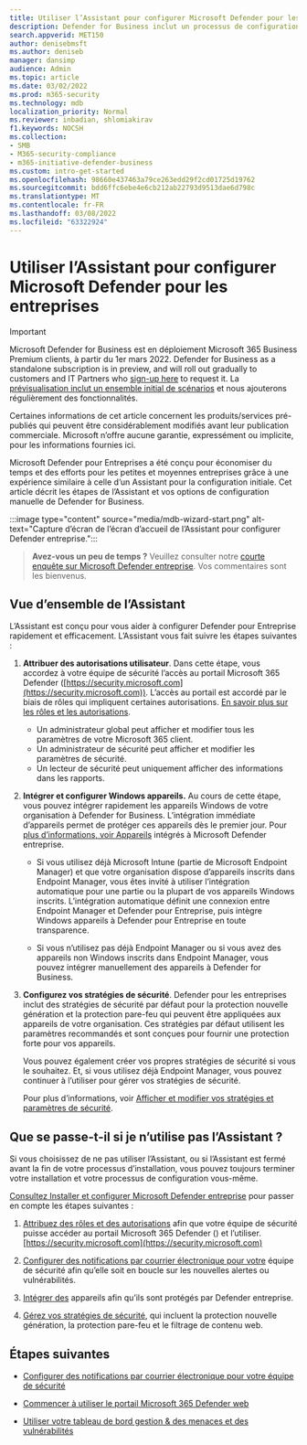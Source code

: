 ```yaml
---
title: Utiliser l’Assistant pour configurer Microsoft Defender pour les entreprises
description: Defender for Business inclut un processus de configuration et de configuration similaire à celui de l’Assistant. Utilisez l’Assistant pour gagner du temps et des efforts.
search.appverid: MET150
author: denisebmsft
ms.author: deniseb
manager: dansimp
audience: Admin
ms.topic: article
ms.date: 03/02/2022
ms.prod: m365-security
ms.technology: mdb
localization_priority: Normal
ms.reviewer: inbadian, shlomiakirav
f1.keywords: NOCSH
ms.collection:
- SMB
- M365-security-compliance
- m365-initiative-defender-business
ms.custom: intro-get-started
ms.openlocfilehash: 98660e437463a79ce263edd29f2cd01725d19762
ms.sourcegitcommit: bdd6ffc6ebe4e6cb212ab22793d9513dae6d798c
ms.translationtype: MT
ms.contentlocale: fr-FR
ms.lasthandoff: 03/08/2022
ms.locfileid: "63322924"
---
```

# <a name="use-the-wizard-to-set-up-microsoft-defender-for-business"></a>Utiliser l’Assistant pour configurer Microsoft Defender pour les entreprises

> [!IMPORTANT]
> Microsoft Defender for Business est en déploiement Microsoft 365 Business Premium clients, à partir du 1er mars 2022. Defender for Business as a standalone subscription is in preview, and will roll out gradually to customers and IT Partners who [sign-up here](https://aka.ms/mdb-preview) to request it. La [prévisualisation inclut un ensemble initial de scénarios](mdb-tutorials.md#try-these-preview-scenarios) et nous ajouterons régulièrement des fonctionnalités.
> 
> Certaines informations de cet article concernent les produits/services pré-publiés qui peuvent être considérablement modifiés avant leur publication commerciale. Microsoft n’offre aucune garantie, expressément ou implicite, pour les informations fournies ici. 

Microsoft Defender pour Entreprises a été conçu pour économiser du temps et des efforts pour les petites et moyennes entreprises grâce à une expérience similaire à celle d’un Assistant pour la configuration initiale. Cet article décrit les étapes de l’Assistant et vos options de configuration manuelle de Defender for Business.

:::image type="content" source="media/mdb-wizard-start.png" alt-text="Capture d’écran de l’écran d’accueil de l’Assistant pour configurer Defender entreprise.":::

>
> **Avez-vous un peu de temps ?**
> Veuillez consulter notre <a href="https://microsoft.qualtrics.com/jfe/form/SV_0JPjTPHGEWTQr4y" target="_blank">courte enquête sur Microsoft Defender entreprise</a>. Vos commentaires sont les bienvenus.
>

## <a name="overview-of-the-wizard"></a>Vue d’ensemble de l’Assistant

L’Assistant est conçu pour vous aider à configurer Defender pour Entreprise rapidement et efficacement. L’Assistant vous fait suivre les étapes suivantes :

1. **Attribuer des autorisations utilisateur**. Dans cette étape, vous accordez à votre équipe de sécurité l’accès au portail Microsoft 365 Defender ([https://security.microsoft.com](https://security.microsoft.com)). L’accès au portail est accordé par le biais de rôles qui impliquent certaines autorisations. [En savoir plus sur les rôles et les autorisations](mdb-roles-permissions.md).

   - Un administrateur global peut afficher et modifier tous les paramètres de votre Microsoft 365 client. 
   - Un administrateur de sécurité peut afficher et modifier les paramètres de sécurité. 
   - Un lecteur de sécurité peut uniquement afficher des informations dans les rapports. 

2. **Intégrer et configurer Windows appareils.** Au cours de cette étape, vous pouvez intégrer rapidement les appareils Windows de votre organisation à Defender for Business. L’intégration immédiate d’appareils permet de protéger ces appareils dès le premier jour. Pour [plus d’informations, voir Appareils](mdb-onboard-devices.md) intégrés à Microsoft Defender entreprise.

   - Si vous utilisez déjà Microsoft Intune (partie de Microsoft Endpoint Manager) et que votre organisation dispose d’appareils inscrits dans Endpoint Manager, vous êtes invité à utiliser l’intégration automatique pour une partie ou la plupart de vos appareils Windows inscrits. L’intégration automatique définit une connexion entre Endpoint Manager et Defender pour Entreprise, puis intègre Windows appareils à Defender pour Entreprise en toute transparence.

   - Si vous n’utilisez pas déjà Endpoint Manager ou si vous avez des appareils non Windows inscrits dans Endpoint Manager, vous pouvez intégrer manuellement des appareils à Defender for Business. 
   
3. **Configurez vos stratégies de sécurité**. Defender pour les entreprises inclut des stratégies de sécurité par défaut pour la protection nouvelle génération et la protection pare-feu qui peuvent être appliquées aux appareils de votre organisation. Ces stratégies par défaut utilisent les paramètres recommandés et sont conçues pour fournir une protection forte pour vos appareils. 

   Vous pouvez également créer vos propres stratégies de sécurité si vous le souhaitez. Et, si vous utilisez déjà Endpoint Manager, vous pouvez continuer à l’utiliser pour gérer vos stratégies de sécurité. 

   Pour plus d’informations, voir [Afficher et modifier vos stratégies et paramètres de sécurité](mdb-configure-security-settings.md).

## <a name="what-happens-if-i-dont-use-the-wizard"></a>Que se passe-t-il si je n’utilise pas l’Assistant ?

Si vous choisissez de ne pas utiliser l’Assistant, ou si l’Assistant est fermé avant la fin de votre processus d’installation, vous pouvez toujours terminer votre installation et votre processus de configuration vous-même. 

[Consultez Installer et configurer Microsoft Defender entreprise](mdb-setup-configuration.md) pour passer en compte les étapes suivantes :

1. [Attribuez des rôles et des autorisations](mdb-roles-permissions.md) afin que votre équipe de sécurité puisse accéder au portail Microsoft 365 Defender () et l’utiliser.[https://security.microsoft.com](https://security.microsoft.com)

2. [Configurer des notifications par courrier électronique pour votre](mdb-email-notifications.md) équipe de sécurité afin qu’elle soit en boucle sur les nouvelles alertes ou vulnérabilités.

3. [Intégrer des](mdb-onboard-devices.md) appareils afin qu’ils sont protégés par Defender entreprise.

4. [Gérez vos stratégies de sécurité](mdb-configure-security-settings.md), qui incluent la protection nouvelle génération, la protection pare-feu et le filtrage de contenu web.

## <a name="next-steps"></a>Étapes suivantes

- [Configurer des notifications par courrier électronique pour votre équipe de sécurité](mdb-email-notifications.md)

- [Commencer à utiliser le portail Microsoft 365 Defender web](mdb-get-started.md)

- [Utiliser votre tableau de bord gestion & des menaces et des vulnérabilités](mdb-view-tvm-dashboard.md)